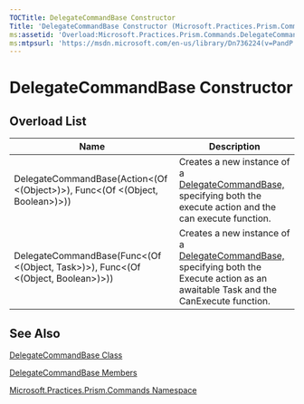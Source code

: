 ```yaml
---
TOCTitle: DelegateCommandBase Constructor
Title: 'DelegateCommandBase Constructor (Microsoft.Practices.Prism.Commands)'
ms:assetid: 'Overload:Microsoft.Practices.Prism.Commands.DelegateCommandBase.\#ctor'
ms:mtpsurl: 'https://msdn.microsoft.com/en-us/library/Dn736224(v=PandP.50)'
---
```



DelegateCommandBase Constructor
===============================

## Overload List

<table>
<thead>
<tr class="header">
<th>Name</th>
<th>Description</th>
</tr>
</thead>
<tbody>
<tr class="odd">
<td>DelegateCommandBase(Action<(Of <(Object>)>), Func<(Of <(Object, Boolean>)>))</td>
<td>Creates a new instance of a <a href="https://msdn.microsoft.com/en-us/library/microsoft.practices.prism.commands.delegatecommandbase(v=pandp.50)">DelegateCommandBase,</a> specifying both the execute action and the can execute function.</td>
</tr>
<tr class="even">
<td>DelegateCommandBase(Func<(Of <(Object, Task>)>), Func<(Of <(Object, Boolean>)>))</td>
<td>Creates a new instance of a <a href="https://msdn.microsoft.com/en-us/library/microsoft.practices.prism.commands.delegatecommandbase(v=pandp.50)">DelegateCommandBase,</a> specifying both the Execute action as an awaitable Task and the CanExecute function.</td>
</tr>
</tbody>
</table>

## See Also

[DelegateCommandBase Class](https://msdn.microsoft.com/en-us/library/microsoft.practices.prism.commands.delegatecommandbase(v=pandp.50))

[DelegateCommandBase Members](https://msdn.microsoft.com/en-us/library/microsoft.practices.prism.commands.delegatecommandbase_members(v=pandp.50))

[Microsoft.Practices.Prism.Commands Namespace](https://msdn.microsoft.com/en-us/library/microsoft.practices.prism.commands(v=pandp.50))
